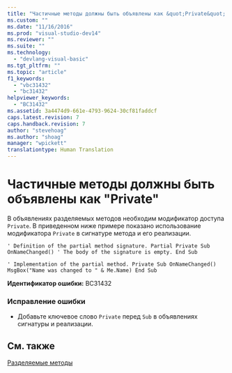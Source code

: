 ```yaml
---
title: "Частичные методы должны быть объявлены как &quot;Private&quot; | Microsoft Docs"
ms.custom: ""
ms.date: "11/16/2016"
ms.prod: "visual-studio-dev14"
ms.reviewer: ""
ms.suite: ""
ms.technology: 
  - "devlang-visual-basic"
ms.tgt_pltfrm: ""
ms.topic: "article"
f1_keywords: 
  - "vbc31432"
  - "bc31432"
helpviewer_keywords: 
  - "BC31432"
ms.assetid: 3a4474d9-661e-4793-9624-30cf81faddcf
caps.latest.revision: 7
caps.handback.revision: 7
author: "stevehoag"
ms.author: "shoag"
manager: "wpickett"
translationtype: Human Translation
---
```

# Частичные методы должны быть объявлены как &quot;Private&quot;
В объявлениях разделяемых методов необходим модификатор доступа `Private`. В приведенном ниже примере показано использование модификатора `Private` в сигнатуре метода и его реализации.  
  
```vb#  
' Definition of the partial method signature. Partial Private Sub OnNameChanged() ' The body of the signature is empty. End Sub  
```  
  
```vb#  
' Implementation of the partial method. Private Sub OnNameChanged() MsgBox("Name was changed to " & Me.Name) End Sub  
```  
  
 **Идентификатор ошибки:** BC31432  
  
### Исправление ошибки  
  
-   Добавьте ключевое слово `Private` перед `Sub` в объявлениях сигнатуры и реализации.  
  
## См. также  
 [Разделяемые методы](../../visual-basic/programming-guide/language-features/procedures/partial-methods.md)